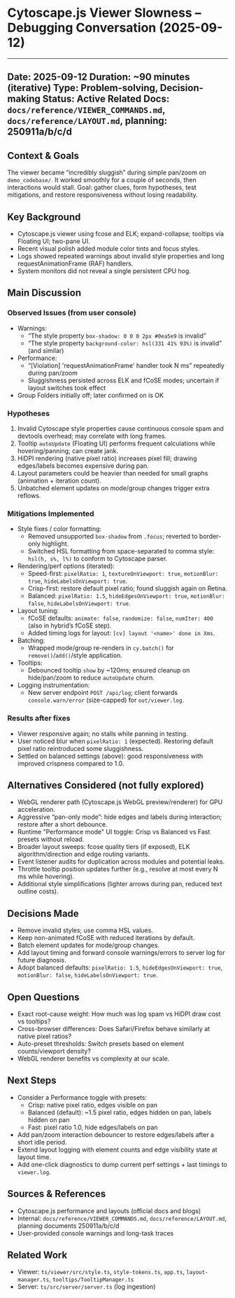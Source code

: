 # Cytoscape.js Viewer Slowness – Debugging Conversation (2025-09-12)

---
Date: 2025-09-12
Duration: ~90 minutes (iterative)
Type: Problem-solving, Decision-making
Status: Active
Related Docs: `docs/reference/VIEWER_COMMANDS.md`, `docs/reference/LAYOUT.md`, planning: 250911a/b/c/d
---

## Context & Goals
The viewer became “incredibly sluggish” during simple pan/zoom on `demo_codebase/`. It worked smoothly for a couple of seconds, then interactions would stall. Goal: gather clues, form hypotheses, test mitigations, and restore responsiveness without losing readability.

## Key Background
- Cytoscape.js viewer using fcose and ELK; expand-collapse; tooltips via Floating UI; two-pane UI.
- Recent visual polish added module color tints and focus styles.
- Logs showed repeated warnings about invalid style properties and long requestAnimationFrame (RAF) handlers.
- System monitors did not reveal a single persistent CPU hog.

## Main Discussion
### Observed Issues (from user console)
- Warnings:
  - “The style property `box-shadow: 0 0 0 2px #0ea5e9` is invalid”
  - “The style property `background-color: hsl(331 41% 93%)` is invalid” (and similar)
- Performance:
  - “[Violation] 'requestAnimationFrame' handler took N ms” repeatedly during pan/zoom
  - Sluggishness persisted across ELK and fCoSE modes; uncertain if layout switches took effect
- Group Folders initially off; later confirmed on is OK

### Hypotheses
1. Invalid Cytoscape style properties cause continuous console spam and devtools overhead; may correlate with long frames.
2. Tooltip `autoUpdate` (Floating UI) performs frequent calculations while hovering/panning; can create jank.
3. HiDPI rendering (native pixel ratio) increases pixel fill; drawing edges/labels becomes expensive during pan.
4. Layout parameters could be heavier than needed for small graphs (animation + iteration count).
5. Unbatched element updates on mode/group changes trigger extra reflows.

### Mitigations Implemented
- Style fixes / color formatting:
  - Removed unsupported `box-shadow` from `.focus`; reverted to border-only highlight.
  - Switched HSL formatting from space-separated to comma style: `hsl(h, s%, l%)` to conform to Cytoscape parser.
- Rendering/perf options (iterated):
  - Speed-first: `pixelRatio: 1`, `textureOnViewport: true`, `motionBlur: true`, `hideLabelsOnViewport: true`.
  - Crisp-first: restore default pixel ratio; found sluggish again on Retina.
  - Balanced: `pixelRatio: 1.5`, `hideEdgesOnViewport: true`, `motionBlur: false`, `hideLabelsOnViewport: true`.
- Layout tuning:
  - fCoSE defaults: `animate: false`, `randomize: false`, `numIter: 400` (also in hybrid’s fCoSE step).
  - Added timing logs for layout: `[cv] layout '<name>' done in Xms`.
- Batching:
  - Wrapped mode/group re-renders in `cy.batch()` for `remove()`/`add()`/style application.
- Tooltips:
  - Debounced tooltip `show` by ~120ms; ensured cleanup on hide/pan/zoom to reduce `autoUpdate` churn.
- Logging instrumentation:
  - New server endpoint `POST /api/log`; client forwards `console.warn/error` (size-capped) for `out/viewer.log`.

### Results after fixes
- Viewer responsive again; no stalls while panning in testing.
- User noticed blur when `pixelRatio: 1` (expected). Restoring default pixel ratio reintroduced some sluggishness.
- Settled on balanced settings (above): good responsiveness with improved crispness compared to 1.0.

## Alternatives Considered (not fully explored)
- WebGL renderer path (Cytoscape.js WebGL preview/renderer) for GPU acceleration.
- Aggressive “pan-only mode”: hide edges and labels during interaction; restore after a short debounce.
- Runtime "Performance mode" UI toggle: Crisp vs Balanced vs Fast presets without reload.
- Broader layout sweeps: fcose quality tiers (if exposed), ELK algorithm/direction and edge routing variants.
- Event listener audits for duplication across modules and potential leaks.
- Throttle tooltip position updates further (e.g., resolve at most every N ms while hovering).
- Additional style simplifications (lighter arrows during pan, reduced text outline costs).

## Decisions Made
- Remove invalid styles; use comma HSL values.
- Keep non-animated fCoSE with reduced iterations by default.
- Batch element updates for mode/group changes.
- Add layout timing and forward console warnings/errors to server log for future diagnosis.
- Adopt balanced defaults: `pixelRatio: 1.5`, `hideEdgesOnViewport: true`, `motionBlur: false`, `hideLabelsOnViewport: true`.

## Open Questions
- Exact root-cause weight: How much was log spam vs HiDPI draw cost vs tooltips?
- Cross-browser differences: Does Safari/Firefox behave similarly at native pixel ratios?
- Auto-preset thresholds: Switch presets based on element counts/viewport density?
- WebGL renderer benefits vs complexity at our scale.

## Next Steps
- Consider a Performance toggle with presets:
  - Crisp: native pixel ratio, edges visible on pan
  - Balanced (default): ~1.5 pixel ratio, edges hidden on pan, labels hidden on pan
  - Fast: pixel ratio 1.0, hide edges/labels on pan
- Add pan/zoom interaction debouncer to restore edges/labels after a short idle period.
- Extend layout logging with element counts and edge visibility state at layout time.
- Add one-click diagnostics to dump current perf settings + last timings to `viewer.log`.

## Sources & References
- Cytoscape.js performance and layouts (official docs and blogs)
- Internal: `docs/reference/VIEWER_COMMANDS.md`, `docs/reference/LAYOUT.md`, planning documents 250911a/b/c/d
- User-provided console warnings and long-task traces

## Related Work
- Viewer: `ts/viewer/src/style.ts`, `style-tokens.ts`, `app.ts`, `layout-manager.ts`, `tooltips/TooltipManager.ts`
- Server: `ts/src/server/server.ts` (log ingestion)
